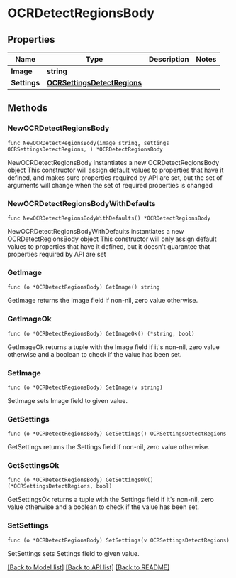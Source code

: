 # OCRDetectRegionsBody

## Properties

Name | Type | Description | Notes
------------ | ------------- | ------------- | -------------
**Image** | **string** |  | 
**Settings** | [**OCRSettingsDetectRegions**](OCRSettingsDetectRegions.md) |  | 

## Methods

### NewOCRDetectRegionsBody

`func NewOCRDetectRegionsBody(image string, settings OCRSettingsDetectRegions, ) *OCRDetectRegionsBody`

NewOCRDetectRegionsBody instantiates a new OCRDetectRegionsBody object
This constructor will assign default values to properties that have it defined,
and makes sure properties required by API are set, but the set of arguments
will change when the set of required properties is changed

### NewOCRDetectRegionsBodyWithDefaults

`func NewOCRDetectRegionsBodyWithDefaults() *OCRDetectRegionsBody`

NewOCRDetectRegionsBodyWithDefaults instantiates a new OCRDetectRegionsBody object
This constructor will only assign default values to properties that have it defined,
but it doesn't guarantee that properties required by API are set

### GetImage

`func (o *OCRDetectRegionsBody) GetImage() string`

GetImage returns the Image field if non-nil, zero value otherwise.

### GetImageOk

`func (o *OCRDetectRegionsBody) GetImageOk() (*string, bool)`

GetImageOk returns a tuple with the Image field if it's non-nil, zero value otherwise
and a boolean to check if the value has been set.

### SetImage

`func (o *OCRDetectRegionsBody) SetImage(v string)`

SetImage sets Image field to given value.


### GetSettings

`func (o *OCRDetectRegionsBody) GetSettings() OCRSettingsDetectRegions`

GetSettings returns the Settings field if non-nil, zero value otherwise.

### GetSettingsOk

`func (o *OCRDetectRegionsBody) GetSettingsOk() (*OCRSettingsDetectRegions, bool)`

GetSettingsOk returns a tuple with the Settings field if it's non-nil, zero value otherwise
and a boolean to check if the value has been set.

### SetSettings

`func (o *OCRDetectRegionsBody) SetSettings(v OCRSettingsDetectRegions)`

SetSettings sets Settings field to given value.



[[Back to Model list]](../README.md#documentation-for-models) [[Back to API list]](../README.md#documentation-for-api-endpoints) [[Back to README]](../README.md)


